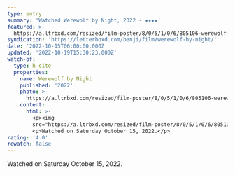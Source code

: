 ```yaml
---
type: entry
summary: 'Watched Werewolf by Night, 2022 - ★★★★'
featured: >-
  https://a.ltrbxd.com/resized/film-poster/8/0/5/1/0/6/805106-werewolf-by-night-0-600-0-900-crop.jpg?v=5abea85cf4
syndication: 'https://letterboxd.com/benji/film/werewolf-by-night/'
date: '2022-10-15T06:00:00.000Z'
updated: '2022-10-19T15:30:23.000Z'
watch-of:
  type: h-cite
  properties:
    name: Werewolf by Night
    published: '2022'
    photo: >-
      https://a.ltrbxd.com/resized/film-poster/8/0/5/1/0/6/805106-werewolf-by-night-0-600-0-900-crop.jpg?v=5abea85cf4
    content:
      html: >-
        <p><img
        src="https://a.ltrbxd.com/resized/film-poster/8/0/5/1/0/6/805106-werewolf-by-night-0-600-0-900-crop.jpg?v=5abea85cf4"/></p>
        <p>Watched on Saturday October 15, 2022.</p>
rating: '4.0'
rewatch: false
---
```

Watched on Saturday October 15, 2022.
